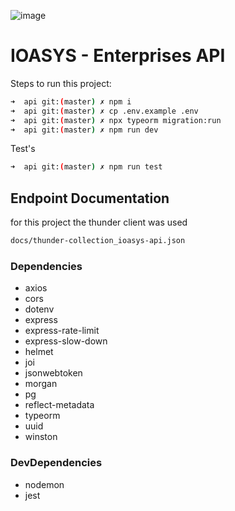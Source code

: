 ![image](https://user-images.githubusercontent.com/46490801/133023716-4afcc1d9-67ae-4a2f-9bd4-e54f60ce6737.png)

# IOASYS - Enterprises API

Steps to run this project:

```sh
➜  api git:(master) ✗ npm i
➜  api git:(master) ✗ cp .env.example .env
➜  api git:(master) ✗ npx typeorm migration:run
➜  api git:(master) ✗ npm run dev
```

Test's

```sh
➜  api git:(master) ✗ npm run test
```

## Endpoint Documentation
for this project the thunder client was used

```sh
docs/thunder-collection_ioasys-api.json
```

### Dependencies 
- axios
- cors
- dotenv
- express
- express-rate-limit
- express-slow-down
- helmet
- joi
- jsonwebtoken
- morgan
- pg
- reflect-metadata
- typeorm
- uuid
- winston

### DevDependencies 
- nodemon
- jest